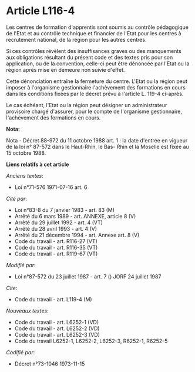 # Article L116-4

Les centres de formation d'apprentis sont soumis au contrôle pédagogique de l'Etat et au contrôle technique et financier de
l'Etat pour les centres à recrutement national, de la région pour les autres centres.

Si ces contrôles révèlent des insuffisances graves ou des manquements aux obligations résultant du présent code et des textes
pris pour son application, ou de la convention, celle-ci peut être dénoncée par l'Etat ou la région après mise en demeure non
suivie d'effet.

Cette dénonciation entraîne la fermeture du centre. L'Etat ou la région peut imposer à l'organisme gestionnaire l'achèvement
des formations en cours dans les conditions fixées par le décret prévu à l'article L. 119-4 ci-après.

Le cas échéant, l'Etat ou la région peut désigner un administrateur provisoire chargé d'assurer, pour le compte de
l'organisme gestionnaire, l'achèvement des formations en cours.

**Nota:**

Nota - Décret 88-972 du 11 octobre 1988 art. 1 : la date d'entrée en vigueur de la loi n° 87-572 dans le Haut-Rhin, le Bas-
Rhin et la Moselle est fixée au 15 octobre 1988.

**Liens relatifs à cet article**

_Anciens textes_:

  - Loi n°71-576 1971-07-16 art. 6

_Cité par_:

  - Loi n°83-8 du 7 janvier 1983 - art. 83 (M)
  - Arrêté du 6 mars 1989 - art. ANNEXE, article 8 (V)
  - Arrêté du 29 juillet 1992 - art. 4 (VT)
  - Arrêté du 28 avril 1993 - art. 4 (V)
  - Arrêté du 21 décembre 1994 - art. Annexe art. 8 (V)
  - Code du travail - art. R116-27 (VT)
  - Code du travail - art. R116-35 (VT)
  - Code du travail - art. R119-67 (VT)

_Modifié par_:

  - Loi n°87-572 du 23 juillet 1987 - art. 7 () JORF 24 juillet 1987

_Cite_:

  - Code du travail - art. L119-4 (M)

_Nouveaux textes_:

  - Code du travail - art. L6252-1 (VD)
  - Code du travail - art. L6252-2 (VD)
  - Code du travail - art. L6252-3 (VD)
  - Code du travail L6252-1, L6252-2, L6252-3, R6252-1, R6252-5

_Codifié par_:

  - Décret n°73-1046 1973-11-15
